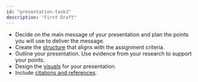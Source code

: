 ```yaml
---
id: "presentation-task3"
description: "First Draft"
---
```


- Decide on the main message of your presentation and plan the points you will use to deliver the message.
- Create the [structure](https://learninglab.rmit.edu.au/assessments/presentations/structure/) that aligns with the assignment criteria.
- Outline your presentation. Use evidence from your research to support your points.
- Design the [visuals](https://learninglab.rmit.edu.au/assessments/presentations/visuals/) for your presentation.
- Include [citations and references](https://learninglab.rmit.edu.au/assessments/presentations/referencing-oral-presentation/).